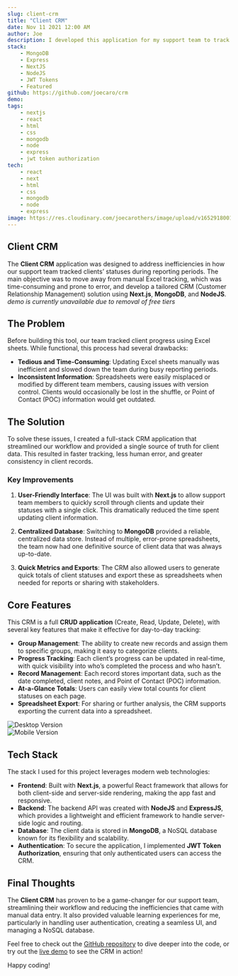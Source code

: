 ```yaml
---
slug: client-crm
title: "Client CRM"
date: Nov 11 2021 12:00 AM
author: Joe
description: I developed this application for my support team to track client statuses as they progressed through the report filing process.
stack:
    - MongoDB
    - Express
    - NextJS
    - NodeJS
    - JWT Tokens
    - Featured
github: https://github.com/joecaro/crm
demo:
tags:
    - nextjs
    - react
    - html
    - css
    - mongodb
    - node
    - express
    - jwt token authorization
tech:
    - react
    - next
    - html
    - css
    - mongodb
    - node
    - express
image: https://res.cloudinary.com/joecarothers/image/upload/v1652918001/misc/Projects/CRM-Mockup_zul9pq_wedgib.png
---
```


## Client CRM

The **Client CRM** application was designed to address inefficiencies in how our support team tracked clients’ statuses during reporting periods. The main objective was to move away from manual Excel tracking, which was time-consuming and prone to error, and develop a tailored CRM (Customer Relationship Management) solution using **Next.js**, **MongoDB**, and **NodeJS**.
_demo is currently unavailable due to removal of free tiers_

## The Problem

Before building this tool, our team tracked client progress using Excel sheets. While functional, this process had several drawbacks:

- **Tedious and Time-Consuming**: Updating Excel sheets manually was inefficient and slowed down the team during busy reporting periods.
- **Inconsistent Information**: Spreadsheets were easily misplaced or modified by different team members, causing issues with version control. Clients would occasionally be lost in the shuffle, or Point of Contact (POC) information would get outdated.

## The Solution

To solve these issues, I created a full-stack CRM application that streamlined our workflow and provided a single source of truth for client data. This resulted in faster tracking, less human error, and greater consistency in client records.

### Key Improvements

1. **User-Friendly Interface**: The UI was built with **Next.js** to allow support team members to quickly scroll through clients and update their statuses with a single click. This dramatically reduced the time spent updating client information.
2. **Centralized Database**: Switching to **MongoDB** provided a reliable, centralized data store. Instead of multiple, error-prone spreadsheets, the team now had one definitive source of client data that was always up-to-date.

3. **Quick Metrics and Exports**: The CRM also allowed users to generate quick totals of client statuses and export these as spreadsheets when needed for reports or sharing with stakeholders.

## Core Features

This CRM is a full **CRUD application** (Create, Read, Update, Delete), with several key features that make it effective for day-to-day tracking:

- **Group Management**: The ability to create new records and assign them to specific groups, making it easy to categorize clients.
- **Progress Tracking**: Each client’s progress can be updated in real-time, with quick visibility into who’s completed the process and who hasn’t.
- **Record Management**: Each record stores important data, such as the date completed, client notes, and Point of Contact (POC) information.
- **At-a-Glance Totals**: Users can easily view total counts for client statuses on each page.
- **Spreadsheet Export**: For sharing or further analysis, the CRM supports exporting the current data into a spreadsheet.

![Desktop Version](https://res.cloudinary.com/joecarothers/image/upload/v1652918001/misc/Projects/CRM-Mockup_zul9pq_wedgib.png)  
![Mobile Version](https://res.cloudinary.com/joecarothers/image/upload/v1651167756/misc/Projects/crm/Screenshot_2022-04-28_134145_h4t4ba.jpg)

## Tech Stack

The stack I used for this project leverages modern web technologies:

- **Frontend**: Built with **Next.js**, a powerful React framework that allows for both client-side and server-side rendering, making the app fast and responsive.
- **Backend**: The backend API was created with **NodeJS** and **ExpressJS**, which provides a lightweight and efficient framework to handle server-side logic and routing.
- **Database**: The client data is stored in **MongoDB**, a NoSQL database known for its flexibility and scalability.
- **Authentication**: To secure the application, I implemented **JWT Token Authorization**, ensuring that only authenticated users can access the CRM.

## Final Thoughts

The **Client CRM** has proven to be a game-changer for our support team, streamlining their workflow and reducing the inefficiencies that came with manual data entry. It also provided valuable learning experiences for me, particularly in handling user authentication, creating a seamless UI, and managing a NoSQL database.

Feel free to check out the [GitHub repository](https://github.com/joecaro/crm) to dive deeper into the code, or try out the [live demo](https://crm.josephcarothers.com/) to see the CRM in action!

Happy coding!
